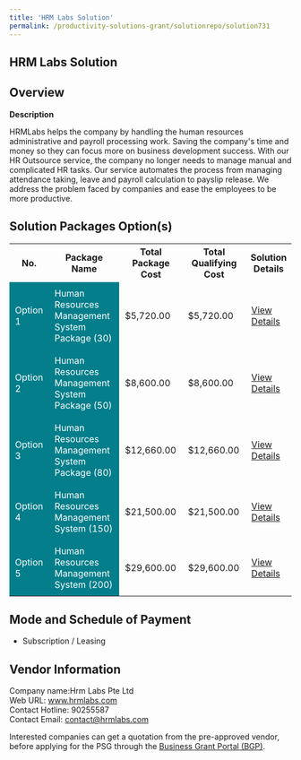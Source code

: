 ```yaml
---
title: 'HRM Labs Solution'
permalink: /productivity-solutions-grant/solutionrepo/solution731
---
```


## HRM Labs Solution

## Overview

**Description**

HRMLabs helps the company by handling the human resources administrative and payroll processing work. Saving the company's time and money so they can focus more on business development success. With our HR Outsource service, the company no longer needs to manage manual and complicated HR tasks. Our service automates the process from managing attendance taking, leave and payroll calculation to payslip release. We address the problem faced by companies and ease the employees to be more productive.

## Solution Packages Option(s)

<table>
<tr>
<th><b>No.</b></th>
<th><b>Package Name</b></th>
<th><b>Total Package Cost</b></th>
<th><b>Total Qualifying Cost</b></th>
<th><b>Solution Details</b></th>
</tr>
<tr>
<td style='padding: 10px; background-color: #037E8A; color: #FFFFFF;'>Option 1</td>
<td style='padding: 10px; background-color: #037E8A; color: #FFFFFF;'>Human Resources Management System Package (30)</td>
<td style='padding: 10px;'>$5,720.00</td>
<td style='padding: 10px;'>$5,720.00</td>
<td style='padding: 10px;'><a href='/images/psg/hrm_labs_hrms_Desensitised_Annex_3_Part_1.pdf' target='_blank'>View Details</a></td>
</tr>
<tr>
<td style='padding: 10px; background-color: #037E8A; color: #FFFFFF;'>Option 2</td>
<td style='padding: 10px; background-color: #037E8A; color: #FFFFFF;'>Human Resources Management System Package (50)</td>
<td style='padding: 10px;'>$8,600.00</td>
<td style='padding: 10px;'>$8,600.00</td>
<td style='padding: 10px;'><a href='/images/psg/hrm_labs_hrms_Desensitised_Annex_3_Part_2.pdf' target='_blank'>View Details</a></td>
</tr>
<tr>
<td style='padding: 10px; background-color: #037E8A; color: #FFFFFF;'>Option 3</td>
<td style='padding: 10px; background-color: #037E8A; color: #FFFFFF;'>Human Resources Management System Package (80)</td>
<td style='padding: 10px;'>$12,660.00</td>
<td style='padding: 10px;'>$12,660.00</td>
<td style='padding: 10px;'><a href='/images/psg/hrm_labs_hrms_Desensitised_Annex_3_Part_3.pdf' target='_blank'>View Details</a></td>
</tr>
<tr>
<td style='padding: 10px; background-color: #037E8A; color: #FFFFFF;'>Option 4</td>
<td style='padding: 10px; background-color: #037E8A; color: #FFFFFF;'>Human Resources Management System (150)</td>
<td style='padding: 10px;'>$21,500.00</td>
<td style='padding: 10px;'>$21,500.00</td>
<td style='padding: 10px;'><a href='/images/psg/hrm_labs_hrms_Desensitised_Annex_3_Part_4.pdf' target='_blank'>View Details</a></td>
</tr>
<tr>
<td style='padding: 10px; background-color: #037E8A; color: #FFFFFF;'>Option 5</td>
<td style='padding: 10px; background-color: #037E8A; color: #FFFFFF;'>Human Resources Management System (200)</td>
<td style='padding: 10px;'>$29,600.00</td>
<td style='padding: 10px;'>$29,600.00</td>
<td style='padding: 10px;'><a href='/images/psg/hrm_labs_hrms_Desensitised_Annex_3_Part_5.pdf' target='_blank'>View Details</a></td>
</tr>
</table>

## Mode and Schedule of Payment

 - Subscription / Leasing

## Vendor Information

 Company name:Hrm Labs Pte Ltd<br>Web URL: www.hrmlabs.com <br>Contact Hotline: 90255587 <br>Contact Email: contact@hrmlabs.com 

Interested companies can get a quotation from the pre-approved vendor, before applying for the PSG through the <a href='https://www.businessgrants.gov.sg/' target='_blank' rel='noopener'>Business Grant Portal (BGP)</a>.

<script src="/jquery/resize-tables.js"></script>
